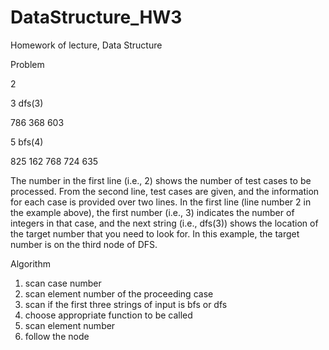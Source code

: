 # DataStructure_HW3
Homework of lecture, Data Structure

Problem

2

3 dfs(3)

786 368 603

5 bfs(4)

825 162 768 724 635

The number in the first line (i.e., 2) shows the number of test cases to be processed. From the second line, test cases are given, and the information for each case is provided over two lines.
In the first line (line number 2 in the example above), the first number (i.e., 3) indicates the number of integers in that case, and the next string (i.e., dfs(3)) shows the location of the target number that you need to look for. In this example, the target number is on the third node of DFS.

Algorithm
1. scan case number
2. scan element number of the proceeding case
3. scan if the first three strings of input is bfs or dfs
4. choose appropriate function to be called
5. scan element number
6. follow the node
